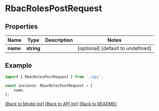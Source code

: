# RbacRolesPostRequest


## Properties

Name | Type | Description | Notes
------------ | ------------- | ------------- | -------------
**name** | **string** |  | [optional] [default to undefined]

## Example

```typescript
import { RbacRolesPostRequest } from './api';

const instance: RbacRolesPostRequest = {
    name,
};
```

[[Back to Model list]](../README.md#documentation-for-models) [[Back to API list]](../README.md#documentation-for-api-endpoints) [[Back to README]](../README.md)
